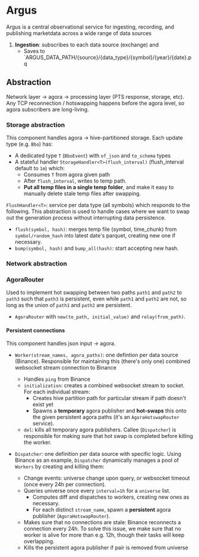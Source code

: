 # Argus

Argus is a central observational service for ingesting, recording, and publishing marketdata across a wide range of data sources

1. **Ingestion**: subscribes to each data source (exchange) and 
    - Saves to `ARGUS_DATA_PATH/{source}/{data_type}/{symbol}/{year}/{date}.pq


## Abstraction

Network layer -> agora -> processing layer (PTS response, storage, etc). Any TCP reconnection / hotswapping happens before the agora level, so agora subscribers are long-living. 


### Storage abstraction

This component handles agora -> hive-partitioned storage. Each update type (e.g. `Bbo`) has: 
- A dedicated type `T` (`BboEvent`) with `of_json` and `to_schema` types
- A stateful handler `StorageHandler<T>(flush_interval)` (flush_interval default to `1m`) which:
    - Consumes `T` from agora given path
    - After `flush_interval`, writes to temp path. 
    - **Put all temp files in a single temp folder**, and make it easy to manually delete stale temp files after swapping. 
    
`FlushHandler<T>`: service per data type (all symbols) which responds to the following. This abstraction is used to handle cases where we want to swap out the generation process without interrupting data persistence. 
- `flush(symbol, hash)`: merges temp file (symbol, time_chunk) from `symbol/random_hash` into latest date's parquet, creating new one if necessary. 
- `bump(symbol, hash)` and `bump_all(hash)`: start accepting new hash. 

### Network abstraction

### AgoraRouter

Used to implement hot swapping between two paths `path1` and `path2` to `path3` such that `path3` is persistent, even while `path1` and `path2` are not, so long as the union of `path1` and `path2` are persistent. 

- `AgoraRouter` with `new(to_path, initial_value)` and `relay(from_path)`. 

#### Persistent connections

This component handles json input -> agora. 

- `Worker(stream_names, agora_paths)`: one defintion per data source (Binance). Responsible for maintaining this (there's only one) combined websocket stream connection to Binance
    - Handles `ping` from Binance
    - `initialization`: creates a combined websocket stream to socket. For each individual stream:
        - Creates hive partition path for particular stream if path doesn't exist yet
        - Spawns a **temporary** agora publisher and **hot-swaps** this onto the given persistent agora paths (it's an `AgoraHotswapRouter` service). 
    - `del`: kills all temporary agora publishers. Callee (`Dispatcher`) is responsible for making sure that hot swap is completed before killing the worker. 

- `Dispatcher`: one definition per data source with specific logic. Using Binance as an example, `Dispatcher` dynamically manages a pool of `Workers` by creating and killing them:
    - Change events: universe change upon query, or websocket timeout (once every 24h per connection). 
    - Queries universe once every `interval=1h` for a `universe` list. 
        - Computes diff and dispatches to workers, creating new ones as necessary. 
        - For each distinct `stream_name`, spawn a **persistent** agora publisher (`AgoraHotswapRouter`). 
    - Makes sure that no connections are stale: Binance reconnects a connection every 24h. To solve this issue, we make sure that no worker is alive for more than e.g. 12h, though their tasks will keep overlapping. 
    - Kills the persistent agora publisher if pair is removed from universe